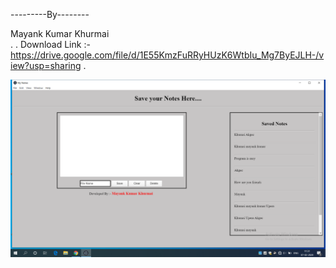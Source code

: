 ---------By--------

Mayank Kumar Khurmai   
.
.
Download Link :- https://drive.google.com/file/d/1E55KmzFuRRyHUzK6WtbIu_Mg7ByEJLH-/view?usp=sharing
.


![Test Image 4](https://github.com/Mayank-Khurmai/Add-Notes/blob/master/Screenshot%20(255).png)
